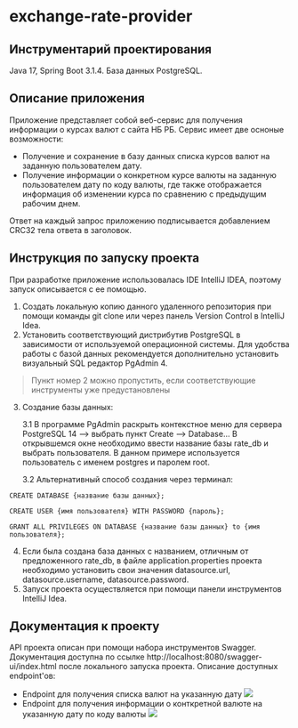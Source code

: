 # exchange-rate-provider

## Инструментарий проектирования 
Java 17, Spring Boot 3.1.4. База данных PostgreSQL.

## Описание приложения
Приложение представляет собой веб-сервис для получения информации о курсах валют с сайта НБ РБ.
Сервис имеет две осноные возможности:
- Получение и сохранение в базу данных списка курсов валют на заданную пользователем дату.
- Получение информации о конкретном курсе валюты на заданную пользователем дату по коду валюты, где также отображается информация об изменении курса по сравнению с предыдущим рабочим днем.

Ответ на каждый запрос приложению подписывается добавлением CRC32 тела ответа в заголовок.

## Инструкция по запуску проекта

При разработке приложение использовалась IDE IntelliJ IDEA, поэтому запуск описывается с ее помощью. 

1) Создать локальную копию данного удаленного репозитория при помощи команды git clone или через панель Version Control в IntelliJ Idea.
2) Установить соответствующий дистрибутив PostgreSQL в зависимости от используемой операционной системы. Для удобства работы с базой данных рекомендуется дополнительно установить визуальный SQL редактор PgAdmin 4.
> Пункт номер 2 можно пропустить, если соответствующие инструменты уже предустановлены
3) Создание базы данных: 

    3.1 В программе PgAdmin раскрыть контекстное меню для сервера PostgreSQL 14 —> выбрать пункт Create —> Database... В открывшемся окне необходимо ввести название базы rate_db и выбрать пользователя. В данном примере используется пользователь с именем postgres и паролем root.

    3.2 Альтернативный способ создания через терминал:

``` CREATE DATABASE {название базы данных}; ```

``` CREATE USER {имя пользователя} WITH PASSWORD {пароль}; ```

``` GRANT ALL PRIVILEGES ON DATABASE {название базы данных} to {имя пользователя}; ```
 
4) Если была создана база данных с названием, отличным от предложенного rate_db, в файле application.properties проекта необходимо установить свои значения datasource.url, datasource.username, datasource.password.
5) Запуск проекта осуществляется при помощи панели инструментов IntelliJ Idea.

## Документация к проекту

API проекта описан при помощи набора инструментов Swagger. Документация доступна по ссылке http://localhost:8080/swagger-ui/index.html после локального запуска проекта.
Описание доступных endpoint'ов:
- Endpoint для получения списка валют на указанную дату
![](https://github.com/ParkhomenkoArtyom/exchange-rate-provider/raw/master/image/SwaggerDoc1.png)
- Endpoint для получения информации о конткретной валюте на указанную дату по коду валюты
![](https://github.com/ParkhomenkoArtyom/exchange-rate-provider/raw/master/image/SwaggerDoc2.png)
